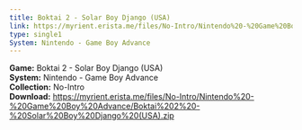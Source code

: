 ```yaml
---
title: Boktai 2 - Solar Boy Django (USA)
link: https://myrient.erista.me/files/No-Intro/Nintendo%20-%20Game%20Boy%20Advance/Boktai%202%20-%20Solar%20Boy%20Django%20(USA).zip
type: single1
System: Nintendo - Game Boy Advance
---
```

<b>Game:</b> Boktai 2 - Solar Boy Django (USA)<br>
<b>System:</b> Nintendo - Game Boy Advance<br>
<b>Collection:</b> No-Intro<br>
<b>Download:</b> https://myrient.erista.me/files/No-Intro/Nintendo%20-%20Game%20Boy%20Advance/Boktai%202%20-%20Solar%20Boy%20Django%20(USA).zip